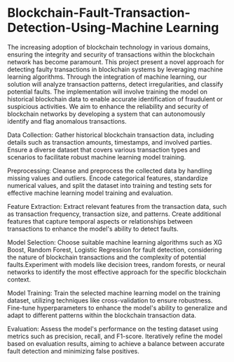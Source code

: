 # Blockchain-Fault-Transaction-Detection-Using-Machine Learning
The increasing adoption of blockchain technology in various domains, ensuring the integrity and security of transactions within the blockchain network has become paramount. This project present a novel approach for detecting faulty transactions in blockchain systems by leveraging machine learning algorithms. Through the integration of machine learning, our solution will analyze transaction patterns, detect irregularities, and classify potential faults. The implementation will involve training the model on historical blockchain data to enable accurate identification of fraudulent or suspicious activities.
We aim to enhance the reliability and security of blockchain networks by developing a system that can autonomously identify and flag anomalous transactions.

Data Collection: Gather historical blockchain transaction data, including details such as transaction amounts, timestamps, and involved parties. Ensure a diverse dataset that covers various transaction types and scenarios to facilitate robust machine learning model training.

Preprocessing: Cleanse and preprocess the collected data by handling missing values and outliers. Encode categorical features, standardize numerical values, and split the dataset into training and testing sets for effective machine learning model training and evaluation.

Feature Extraction: Extract relevant features from the transaction data, such as transaction frequency, transaction size, and patterns. Create additional features that capture temporal aspects or relationships between transactions to enhance the model's ability to detect faults.

Model Selection: Choose suitable machine learning algorithms such as XG Boost, Random Forest, Logistic Regression for fault detection, considering the nature of blockchain transactions and the complexity of potential faults.Experiment with models like decision trees, random forests, or neural networks to identify the most effective approach for the specific blockchain context.

Model Training: Train the selected machine learning model on the training dataset, utilizing techniques like cross-validation to ensure robustness. Fine-tune hyperparameters to enhance the model's ability to generalize and adapt to different patterns within the blockchain transaction data.

Evaluation: Assess the model's performance on the testing dataset using metrics such as precision, recall, and F1-score. Iteratively refine the model based on evaluation results, aiming to achieve a balance between accurate fault detection and minimizing false positives.








